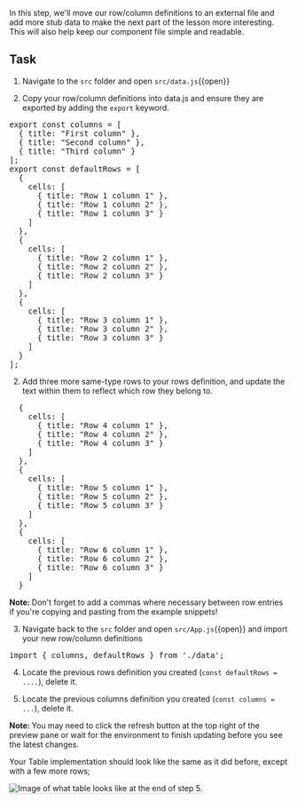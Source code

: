 In this step, we'll move our row/column definitions to an external file and add more stub data to make the next part of the lesson more interesting. This will also help keep our component file simple and readable.

## Task

1) Navigate to the `src` folder and open `src/data.js`{{open}}

2) Copy your row/column definitions into data.js and ensure they are exported by adding the `export` keyword.

<pre class="file" data-filename="src/data.js" data-target="replace">
export const columns = [
  { title: "First column" },
  { title: "Second column" },
  { title: "Third column" }
];
export const defaultRows = [
  {
    cells: [
      { title: "Row 1 column 1" },
      { title: "Row 1 column 2" },
      { title: "Row 1 column 3" }
    ]
  },
  {
    cells: [
      { title: "Row 2 column 1" },
      { title: "Row 2 column 2" },
      { title: "Row 2 column 3" }
    ]
  },
  {
    cells: [
      { title: "Row 3 column 1" },
      { title: "Row 3 column 2" },
      { title: "Row 3 column 3" }
    ]
  }
];
</pre>

2) Add three more same-type rows to your rows definition, and update the text within them to reflect which row they belong to.

<pre class="file" data-target="clipboard">
  {
    cells: [
      { title: "Row 4 column 1" },
      { title: "Row 4 column 2" },
      { title: "Row 4 column 3" }
    ]
  },
  {
    cells: [
      { title: "Row 5 column 1" },
      { title: "Row 5 column 2" },
      { title: "Row 5 column 3" }
    ]
  },
  {
    cells: [
      { title: "Row 6 column 1" },
      { title: "Row 6 column 2" },
      { title: "Row 6 column 3" }
    ]
  }
</pre>

<strong>Note: </strong> Don't forget to add a commas where necessary between row entries if you're copying and pasting from the example snippets!

3) Navigate back to the `src` folder and open `src/App.js`{{open}} and import your new row/column definitions

<pre class="file" data-target="clipboard">
import { columns, defaultRows } from './data';
</pre>

4) Locate the previous rows definition you created (`const defaultRows = ....`), delete it.

5) Locate the previous columns definition you created (`const columns = ...`), delete it.

<strong>Note: </strong> You may need to click the refresh button at the top right of the preview pane or wait for the environment to finish updating before you see the latest changes.

Your Table implementation should look like the same as it did before, except with a few more rows;

<img src="module-1/assets/step-5-complete.png" alt="Image of what table looks like at the end of step 5." style="box-shadow: rgba(3, 3, 3, 0.2) 0px 1.25px 2.5px 0px;" />
